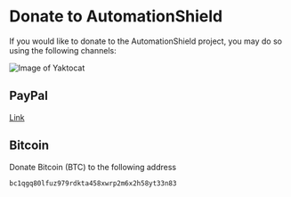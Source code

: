# Donate to AutomationShield

If you would like to donate to the AutomationShield project, you may do so using the following channels:

![Image of Yaktocat](https://github.com/gergelytakacs/AutomationShield/wiki/fig/PPDonate.png)

## PayPal

[Link](https://www.paypal.com/donate?business=ENHSK5767AMXN&item_name=Donate+to+the+AutomationShield+project&currency_code=EUR)




## Bitcoin

Donate Bitcoin (BTC) to the following address

```bc1qgq80lfuz979rdkta458xwrp2m6x2h58yt33n83```


